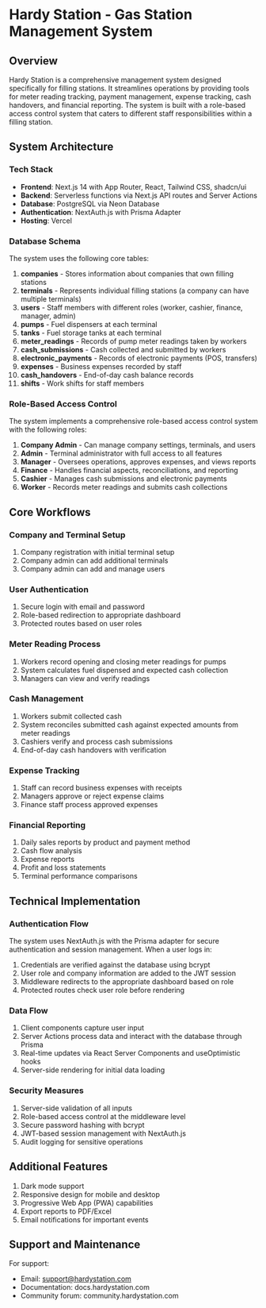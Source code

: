 # Hardy Station - Gas Station Management System

## Overview

Hardy Station is a comprehensive management system designed specifically for filling stations. It streamlines operations by providing tools for meter reading tracking, payment management, expense tracking, cash handovers, and financial reporting. The system is built with a role-based access control system that caters to different staff responsibilities within a filling station.

## System Architecture

### Tech Stack

- **Frontend**: Next.js 14 with App Router, React, Tailwind CSS, shadcn/ui
- **Backend**: Serverless functions via Next.js API routes and Server Actions
- **Database**: PostgreSQL via Neon Database
- **Authentication**: NextAuth.js with Prisma Adapter
- **Hosting**: Vercel

### Database Schema

The system uses the following core tables:

1. **companies** - Stores information about companies that own filling stations
2. **terminals** - Represents individual filling stations (a company can have multiple terminals)
3. **users** - Staff members with different roles (worker, cashier, finance, manager, admin)
4. **pumps** - Fuel dispensers at each terminal
5. **tanks** - Fuel storage tanks at each terminal
6. **meter_readings** - Records of pump meter readings taken by workers
7. **cash_submissions** - Cash collected and submitted by workers
8. **electronic_payments** - Records of electronic payments (POS, transfers)
9. **expenses** - Business expenses recorded by staff
10. **cash_handovers** - End-of-day cash balance records
11. **shifts** - Work shifts for staff members

### Role-Based Access Control

The system implements a comprehensive role-based access control system with the following roles:

1. **Company Admin** - Can manage company settings, terminals, and users
2. **Admin** - Terminal administrator with full access to all features
3. **Manager** - Oversees operations, approves expenses, and views reports
4. **Finance** - Handles financial aspects, reconciliations, and reporting
5. **Cashier** - Manages cash submissions and electronic payments
6. **Worker** - Records meter readings and submits cash collections

## Core Workflows

### Company and Terminal Setup

1. Company registration with initial terminal setup
2. Company admin can add additional terminals
3. Company admin can add and manage users

### User Authentication

1. Secure login with email and password
2. Role-based redirection to appropriate dashboard
3. Protected routes based on user roles

### Meter Reading Process

1. Workers record opening and closing meter readings for pumps
2. System calculates fuel dispensed and expected cash collection
3. Managers can view and verify readings

### Cash Management

1. Workers submit collected cash
2. System reconciles submitted cash against expected amounts from meter readings
3. Cashiers verify and process cash submissions
4. End-of-day cash handovers with verification

### Expense Tracking

1. Staff can record business expenses with receipts
2. Managers approve or reject expense claims
3. Finance staff process approved expenses

### Financial Reporting

1. Daily sales reports by product and payment method
2. Cash flow analysis
3. Expense reports
4. Profit and loss statements
5. Terminal performance comparisons

## Technical Implementation

### Authentication Flow

The system uses NextAuth.js with the Prisma adapter for secure authentication and session management. When a user logs in:

1. Credentials are verified against the database using bcrypt
2. User role and company information are added to the JWT session
3. Middleware redirects to the appropriate dashboard based on role
4. Protected routes check user role before rendering

### Data Flow

1. Client components capture user input
2. Server Actions process data and interact with the database through Prisma
3. Real-time updates via React Server Components and useOptimistic hooks
4. Server-side rendering for initial data loading

### Security Measures

1. Server-side validation of all inputs
2. Role-based access control at the middleware level
3. Secure password hashing with bcrypt
4. JWT-based session management with NextAuth.js
5. Audit logging for sensitive operations

## Additional Features

1. Dark mode support
2. Responsive design for mobile and desktop
3. Progressive Web App (PWA) capabilities
4. Export reports to PDF/Excel
5. Email notifications for important events

## Support and Maintenance

For support:
- Email: support@hardystation.com
- Documentation: docs.hardystation.com
- Community forum: community.hardystation.com

